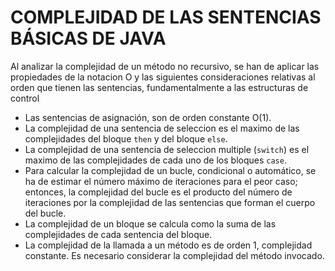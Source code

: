 # COMPLEJIDAD DE LAS SENTENCIAS BÁSICAS DE JAVA

Al analizar la complejidad de un método no recursivo, se han de aplicar las propiedades de la notacion O y
las siguientes consideraciones relativas al orden que tienen las sentencias, fundamentalmente a las estructuras
de control

- Las sentencias de asignación, son de orden constante O(1).
- La complejidad de una sentencia de seleccion es el maximo de las complejidades del bloque `then` y del bloque `else`.
- La complejidad de una sentencia de seleccion multiple (`switch`) es el maximo de las complejidades de cada uno 
de los bloques `case`.
- Para calcular la complejidad de un bucle, condicional o automático, se ha de estimar el número máximo de iteraciones para el peor caso; entonces,
la complejidad del bucle es el producto del número de iteraciones por la complejidad de las sentencias que forman el cuerpo del bucle.
- La complejidad de un bloque se calcula como la suma de las complejidades de cada sentencia del bloque.
- La complejidad de la llamada a un método es de orden 1, complejidad constante. Es necesario considerar la complejidad del método invocado.
